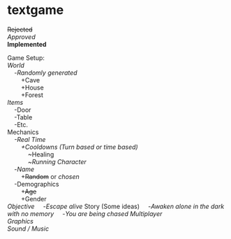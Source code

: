 # textgame

~~Rejected~~  
*Approved*  
**Implemented**  

Game Setup:  
*World*  
&nbsp;&nbsp;&nbsp;&nbsp;-*Randomly generated*  
&nbsp;&nbsp;&nbsp;&nbsp;&nbsp;&nbsp;&nbsp;&nbsp;+Cave  
&nbsp;&nbsp;&nbsp;&nbsp;&nbsp;&nbsp;&nbsp;&nbsp;+House  
&nbsp;&nbsp;&nbsp;&nbsp;&nbsp;&nbsp;&nbsp;&nbsp;+Forest  
*Items*  
&nbsp;&nbsp;&nbsp;&nbsp;-Door  
&nbsp;&nbsp;&nbsp;&nbsp;-Table  
&nbsp;&nbsp;&nbsp;&nbsp;-Etc.  
Mechanics  
&nbsp;&nbsp;&nbsp;&nbsp;*-Real Time*  
&nbsp;&nbsp;&nbsp;&nbsp;&nbsp;&nbsp;&nbsp;&nbsp;*+Cooldowns (Turn based or time based)*  
&nbsp;&nbsp;&nbsp;&nbsp;&nbsp;&nbsp;&nbsp;&nbsp;&nbsp;&nbsp;&nbsp;&nbsp;~Healing  
&nbsp;&nbsp;&nbsp;&nbsp;&nbsp;&nbsp;&nbsp;&nbsp;&nbsp;&nbsp;&nbsp;&nbsp;~*Running*
*Character*  
&nbsp;&nbsp;&nbsp;&nbsp;-*Name*  
&nbsp;&nbsp;&nbsp;&nbsp;&nbsp;&nbsp;&nbsp;&nbsp;+~~Random~~ or *chosen*  
&nbsp;&nbsp;&nbsp;&nbsp;-Demographics  
&nbsp;&nbsp;&nbsp;&nbsp;&nbsp;&nbsp;&nbsp;&nbsp;+~~Age~~  
&nbsp;&nbsp;&nbsp;&nbsp;&nbsp;&nbsp;&nbsp;&nbsp;+Gender  
*Objective*
&nbsp;&nbsp;&nbsp;&nbsp;-*Escape alive*
Story (Some ideas)
&nbsp;&nbsp;&nbsp;&nbsp;-*Awaken alone in the dark with no memory*
&nbsp;&nbsp;&nbsp;&nbsp;-*You are being chased* 
*Multiplayer*  
*Graphics*  
*Sound / Music*
